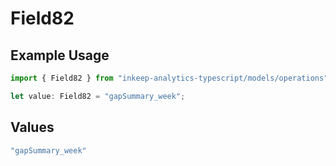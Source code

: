 # Field82

## Example Usage

```typescript
import { Field82 } from "inkeep-analytics-typescript/models/operations";

let value: Field82 = "gapSummary_week";
```

## Values

```typescript
"gapSummary_week"
```